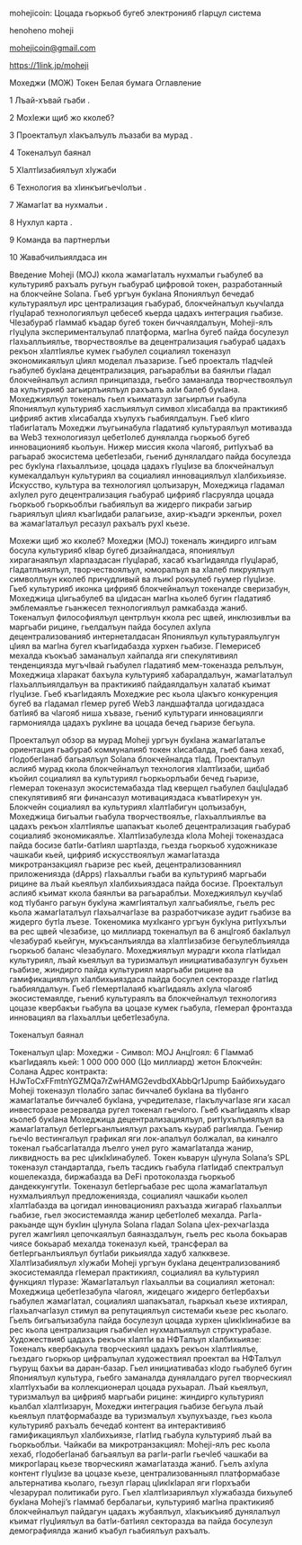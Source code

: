 mohejicoin: Цоцада гьоркьоб бугеб электронияб гӀарцул система

henoheno moheji

mohejicoin@gmail.com

https://1link.jp/moheji

Мохеджи (МОЖ) Токен Белая бумага Оглавление

1 Лъай-хъвай гьаби .

2 МохӀежи щиб жо кколеб?

3 Проекталъул хӀакъалъулъ лъазаби ва мурад .

4 Токеналъул баянал

5 ХӀалтӀизабиялъул хӀужаби

6 Технология ва хӀинкъигьечӀолъи .

7 ЖамагӀат ва нухмалъи .

8 Нухлул карта .

9 Команда ва партнерлъи

10 Жавабчилъиялдаса ин

Введение Moheji (MOJ) ккола жамагӀаталъ нухмалъи гьабулеб ва культурияб рахъалъ ругьун гьабураб цифровой токен, разработанный на блокчейне Solana. Гьеб ургъун букӀана Япониялъул бечедаб культураялъул ирс централизация гьабураб, блокчейналъул кьучӀалда гӀуцӀараб технологиялъул цебесеб кьерда цадахъ интеграция гьабизе. ЧӀезабураб гӀаммаб къадар бугеб токен биччаялдалъун, Moheji-ялъ гӀуцӀула эксперименталъулаб платформа, магӀна бугеб пайда босулезул гӀахьаллъиялъе, творчествоялъе ва децентрализация гьабураб цадахъ рекъон хӀалтӀиялъе кумек гьабулел социалиял токеназул экономикаялъул цӀиял моделал лъазаризе. Гьеб проекталъ тӀадчӀей гьабулеб букӀана децентрализация, рагьараблъи ва баянлъи гӀадал блокчейналъул аслиял принципазда, гьебго заманалда творчествоялъул ва культурияб загьирлъиялъул рахъалъ ахӀи балеб букӀана. Мохеджиялъул токеналъ гьел къиматазул загьирлъи гьабула Япониялъул культурияб хаслъиялъул символ хӀисабалда ва практикияб цифрияб актив хӀисабалда хъулухъ гьабиялдалъун. Гьеб кӀиго тӀабигӀаталъ Мохеджи лъугьинабула гӀадатияб культураялъул мотивазда ва Web3 технологиязул цебетӀолеб дунялалда гьоркьоб бугеб инновационияб кьолъун. Нижер миссия ккола чӀагояб, ритӀухъаб ва рагьараб экосистема цебетӀезаби, гьениб дунялалдаго пайда босулезда рес букӀуна гӀахьаллъизе, цоцада цадахъ гӀуцӀизе ва блокчейналъул кумекалдалъун культуриял ва социалиял инновациялъул хӀалбихьиязе. Искусство, культура ва технологиял цолъизарун, Мохеджица гӀадамал ахӀулел руго децентрализация гьабураб цифрияб гӀасруялда цоцада гьоркьоб гьоркьоблъи гьабиялъул ва жидерго пикраби загьир гьариялъул цӀиял къагӀидаби ралагьизе, ахир-къадги эркенлъи, рохел ва жамагӀаталъул ресазул рахъалъ рухӀ кьезе.

Мохежи щиб жо кколеб? Мохеджи (MOJ) токеналъ жиндирго илгьам босула культурияб кӀвар бугеб дизайналдаса, япониялъул хираганаялъул хӀарпаздасан гӀуцӀараб, хасаб къагӀидаялда гӀуцӀараб, гӀадатлъиялъул, творчествоялъул, юморалъул ва хӀалеб пикруялъул символлъун кколеб причудливый ва лъикӀ рокьулеб гьумер гӀуцӀизе. Гьеб культурияб иконка цифрияб блокчейналъул токеналде сверизабун, Мохеджица цӀигьабулеб ва цӀидасан магӀна кьолеб бугин гӀадатияб эмблемаялъе гьанжесел технологиялъул рамкабазда жаниб. Токеналъул философиялъул центрлъун ккола рес щвей, инклюзивлъи ва маргьаби рицине, гьелдалъун пайда босулел ахӀула децентрализованияб интернеталдасан Япониялъул культураялъулгун цӀиял ва магӀна бугел къагӀидабазда хурхен гьабизе. ГӀемерисеб мехалда къокъаб заманалъул хайпалда яги спекулятивиял тенденциязда мугъчӀвай гьабулел гӀадатияб мем-токеназда релълъун, Мохеджица хӀаракат бахъула культурияб хабаралдалъун, жамагӀаталъул гӀахьаллъиялдалъун ва практикияб пайдаялдалъун халатаб къимат гӀуцӀизе. Гьеб къагӀидаялъ Мохеджие рес кьола цӀакъго конкуренция бугеб ва гӀадамал гӀемер ругеб Web3 ландшафталда цогидаздаса батӀияб ва чӀагояб ниша хъвазе, гьениб культураги инновациялги гармониялда цадахъ рукӀине ва цоцада бечед гьаризе бегьула.

Проекталъул обзор ва мурад Moheji ургъун букӀана жамагӀаталъе ориентация гьабураб коммуналияб токен хӀисабалда, гьеб бана хехаб, гӀодобегӀанаб багьаялъул Solana блокчейналда тӀад. Проекталъул аслияб мурад ккола блокчейналъул технология хӀалтӀизаби, щибаб къойил социалиял ва культуриял гьоркьорлъаби бечед гьаризе, гӀемерал токеназул экосистемабазда тӀад кверщел гьабулел бацӀцӀадаб спекулятивияб яги финансазул мотивацияздаса къватӀирехун ун. Блокчейн социалиял ва культуриял хӀалтӀабигун цолъизабун, Мохеджица бигьалъи гьабула творчествоялъе, гӀахьаллъиялъе ва цадахъ рекъон хӀалтӀиялъе шапакъат кьолеб децентрализация гьабураб социалияб экономикаялъе. ХӀалтӀизабулезда кӀола Moheji токеназдаса пайда босизе батӀи-батӀиял шартӀазда, гьезда гьоркьоб художниказе чашкаби кьей, цифрияб искусствоялъул жамагӀатазда микротранзакциял гьаризе рес кьей, децентрализованниял приложениязда (dApps) гӀахьаллъи гьаби ва культурияб маргьаби рицине ва лъай кьеялъул хӀалбихьияздаса пайда босизе. Проекталъул аслияб къимат ккола баянлъи ва рагьараблъи. Мохеджиялъул кьучӀаб код тӀубанго рагьун букӀуна жамгӀияталъул халгьабиялъе, гьелъ рес кьола жамагӀаталъул гӀахьалчагӀазе ва разработчиказе аудит гьабизе ва жидерго бутӀа лъезе. Токеномика мухӀканго ургъун букӀуна ритӀухълъи ва рес щвей чӀезабизе, цо миллиард токеналъул ва 6 анцӀгояб бакӀалъул чӀезабураб кьейгун, мукъсанлъиялда ва хӀалтӀизабизе бегьулеблъиялда гьоркьоб баланс чӀезабулаго. Мохеджиялъул мурадги ккола гӀатӀидал культуриял, лъай кьеялъул ва туризмалъул инициативабазулгун бухьен гьабизе, жиндирго пайда культуриял маргьаби рицине ва гамификациялъул хӀалбихьияздаса пайда босулел секторазде гӀатӀид гьабиялдалъун. Гьеб гӀемертӀалаяб къагӀидаялъ ахӀула чӀагояб экосистемаялде, гьениб культураялъ ва блокчейналъул технологияз цоцазе квербакъи гьабула ва цоцазе кумек гьабула, гӀемерал фронтазда инновациял ва гӀахьаллъи цебетӀезабула.

Токеналъул баянал

Токеналъул цӀар: Мохеджи - Символ: MOJ
АнцӀгоял: 6
ГӀаммаб къагӀидаялъ кьей: 1 000 000 000 (Цо миллиард) жетон
Блокчейн: Солана
Адрес контракта: HJwToCxFFmtnYGZMQa7rZwHAMG2evdbdXAbbQr1Jpump
Байбихьудаго Moheji токеназул тӀолабго запас биччалеб букӀана ва тӀубанго жамагӀаталъе биччалеб букӀана, учредителазе, гӀакълучагӀазе яги хасал инвесторазе резервалда ругел токенал гьечӀого. Гьеб къагӀидаялъ кӀвар кьолеб букӀана Мохеджица децентрализациялъул, ритӀухълъиялъул ва жамагӀаталъул бетӀергьанлъиялъул рахъалъ кьураб рагӀиялда. Гьенир гьечӀо вестингалъул графикал яги лок-апалъул болжалал, ва киналго токенал гьабсагӀаталда лъелго унел руго жамагӀаталда жанир, ликвидность ва рес цӀикӀкӀинабулеб. Токен кьварун цӀунула Solana’s SPL токеназул стандарталда, гьелъ тасдикъ гьабула гӀатӀидаб спектралъул кошелеказда, биржабазда ва DeFi протоколазда гьоркьоб дандеккунгутӀи. Токеназул бетӀергьабазе рес щола жамагӀаталъул нухмалъиялъул предложениязда, социалиял чашкаби кьолел хӀалтӀабазда ва цогидал инновациониял рахъазда жигараб гӀахьаллъи гьабизе, гьел экосистемаялда жанир цебетӀолеб мехалда. РагӀа-ракьанде щун букӀин цӀунула Solana гӀадал Solana цӀех-рехчагӀазда ругел жамгӀиял цепочкаялъул баяназдалъун, гьелъ рес кьола бокьарав чиясе бокьараб мехалда токеназул кьей, трансферал ва бетӀергьанлъиялъул бутӀаби рикьиялда хадуб халкквезе.
ХӀалтӀизабиялъул хӀужаби Moheji ургъун букӀана децентрализованияб экосистемаялда гӀемерал практикиял, социалиял ва культуриял функциял тӀуразе:
ЖамагӀаталъул гӀахьаллъи ва социалиял жетонал: Мохеджица цебетӀезабула чӀагоял, жидецаго жидерго бетӀербахъи гьабулел жамагӀатал, социалиял шапакъатал, гьаркьал кьезе ихтиярал, гӀахьалчагӀазул стимул ва репутациялъул системаби кьезе рес кьолаго. Гьелъ бигьалъизабула пайда босулезул цоцада хурхен цӀикӀкӀинабизе ва рес кьола централизация гьабичӀел нухмалъиялъул структурабазе.
Художествияб цадахъ рекъон хӀалтӀи ва НФТалъул хӀалбихьиязе: Токеналъ квербакъула творческиял цадахъ рекъон хӀалтӀиялъе, гьездаго гьоркьор цифралъулал художествиял проектал ва НФТалъул гъурущ бахъи ва даран-базар. Гьел инициативабаз кӀодо гьабулеб бугин Япониялъул культура, гьебго заманалда дунялалдаго ругел творческиял хӀалтӀухъаби ва коллекционерал цоцада рухьарал.
Лъай кьеялъул, туризмалъул ва цифрияб маргьаби рицине: жиндирго культуриял кьалбал хӀалтӀизарун, Мохеджи интеграция гьабизе бегьула лъай кьеялъул платформабазде ва туризмалъул хъулухъазде, гьез кьола культурияб рахъалъ бечедаб контент ва интерактивияб гамификациялъул хӀалбихьиязе, гӀатӀид гьабула культурияб лъай ва гьоркьоблъи.
Чайкаби ва микротранзакциял: Moheji-ялъ рес кьола хехаб, гӀодобегӀанаб багьаялъул ва рагӀи-рагӀи гьечӀеб чашкаби ва микрогӀарац кьезе творческиял жамагӀатазда жаниб. Гьелъ ахӀула контент гӀуцӀизе ва цоцазе кьезе, централизованныял платформабазе альтернатива кьолаго, гьезул гӀарац цӀикӀкӀарал яги гӀорхъаби чӀезарурал политикаби руго. Гьел хӀалтӀизариялъул хӀужабазда бихьулеб букӀана Moheji’s гӀаммаб бербалагьи, культурияб магӀна практикияб блокчейналъул пайдагун цадахъ жубаялъул, хӀакъикъияб дунялалъул къимат гӀуцӀиялъул ва батӀи-батӀиял секторазда ва пайда босулезул демографиялда жаниб къабул гьабиялъул рахъалъ.


